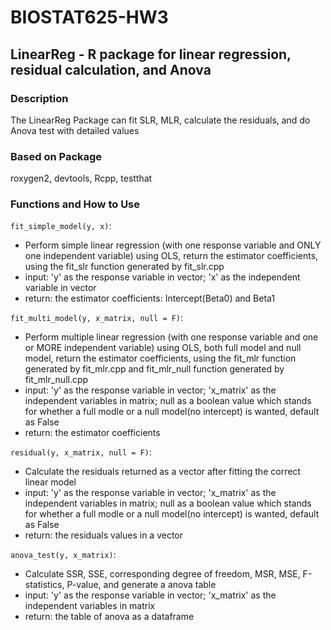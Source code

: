 # BIOSTAT625-HW3
## LinearReg - R package for linear regression, residual calculation, and Anova

### Description
The LinearReg Package can fit SLR, MLR, calculate the residuals, and do Anova test with detailed values


### Based on Package
roxygen2, devtools, Rcpp, testthat


### Functions and How to Use
```fit_simple_model(y, x)```: 
- Perform simple linear regression (with one response variable and ONLY one independent variable) using OLS, return the estimator coefficients, using the fit_slr function generated by fit_slr.cpp
- input: 'y' as the response variable in vector; 'x' as the independent variable in vector
- return: the estimator coefficients: Intercept(Beta0) and Beta1

```fit_multi_model(y, x_matrix, null = F)```: 
- Perform multiple linear regression (with one response variable and one or MORE independent variable) using OLS, both full model and null model, return the estimator coefficients, using the fit_mlr function generated by fit_mlr.cpp and fit_mlr_null function generated by fit_mlr_null.cpp
- input: 'y' as the response variable in vector; 'x_matrix' as the independent variables in matrix; null as a boolean value which stands for whether a full modle or a null model(no intercept) is wanted, default as False
- return: the estimator coefficients

```residual(y, x_matrix, null = F)```: 
- Calculate the residuals returned as a vector after fitting the correct linear model
- input: 'y' as the response variable in vector; 'x_matrix' as the independent variables in matrix; null as a boolean value which stands for whether a full modle or a null model(no intercept) is wanted, default as False
- return: the residuals values in a vector

```anova_test(y, x_matrix)```: 
- Calculate SSR, SSE, corresponding degree of freedom, MSR, MSE, F-statistics, P-value, and generate a anova table
- input: 'y' as the response variable in vector; 'x_matrix' as the independent variables in matrix
- return: the table of anova as a dataframe

  
